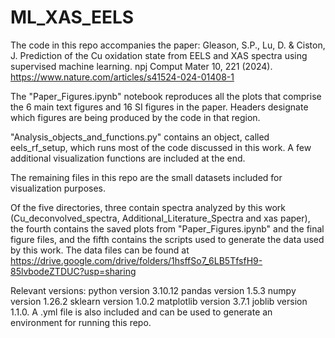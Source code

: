 # ML_XAS_EELS


The code in this repo accompanies the paper:
Gleason, S.P., Lu, D. & Ciston, J. Prediction of the Cu oxidation state from EELS and XAS spectra using supervised machine learning. npj Comput Mater 10, 221 (2024).
https://www.nature.com/articles/s41524-024-01408-1

The "Paper_Figures.ipynb" notebook reproduces all the plots that comprise the 6 main text figures and 16 SI figures in the paper. Headers designate which figures are being produced by the code in that region.

"Analysis_objects_and_functions.py" contains an object, called eels_rf_setup, which runs most of the code discussed in this work. A few additional visualization functions are included at the end.

The remaining files in this repo are the small datasets included for visualization purposes.

Of the five directories, three contain spectra analyzed by this work (Cu_deconvolved_spectra, Additional_Literature_Spectra and xas paper), the fourth contains the saved plots from "Paper_Figures.ipynb" and the final figure files, and the fifth contains the scripts used to generate the data used by this work. The data files can be found at https://drive.google.com/drive/folders/1hsffSo7_6LB5TfsfH9-85lvbodeZTDUC?usp=sharing

Relevant versions: python version 3.10.12 pandas version 1.5.3 numpy version 1.26.2 sklearn version 1.0.2 matplotlib version 3.7.1 joblib version 1.1.0. A .yml file is also included and can be used to generate an environment for running this repo. 
